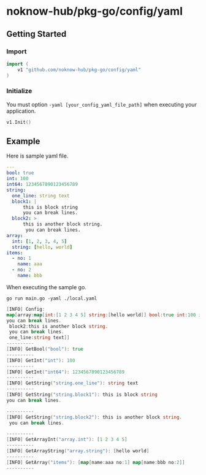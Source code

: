 # noknow-hub/pkg-go/config/yaml

## Getting Started

### Import

```go
import (
    v1 "github.com/noknow-hub/pkg-go/config/yaml"
)
```

### Initialize

You must option `-yaml [your_config_yaml_file_path]` when executing your application.

```go
v1.Init()
```



## Example

Here is sample yaml file.

```yaml
---
bool: true
int: 100
int64: 1234567890123456789
string:
  one_line: string text
  block1: |
      this is block string
      you can break lines.
  block2: >
      this is another block string.
       you can break lines.
array:
  int: [1, 2, 3, 4, 5]
  string: [hello, world]
items:
  - no: 1
    name: aaa
  - no: 2
    name: bbb
```

When executing the sample go.

```console
go run main.go -yaml ./local.yaml
```

```go
[INFO] Config:
map[array:map[int:[1 2 3 4 5] string:[hello world]] bool:true int:100 int64:1234567890123456789 items:[map[name:aaa no:1] map[name:bbb no:2]] string:map[block1:this is block string
you can break lines.
 block2:this is another block string.
 you can break lines.
 one_line:string text]]
----------
[INFO] GetBool("bool"): true
----------
[INFO] GetInt("int"): 100
----------
[INFO] GetInt("int64"): 1234567890123456789
----------
[INFO] GetString("string.one_line"): string text
----------
[INFO] GetString("string.block1"): this is block string
you can break lines.

----------
[INFO] GetString("string.block2"): this is another block string.
 you can break lines.

----------
[INFO] GetArrayInt("array.int"): [1 2 3 4 5]
----------
[INFO] GetArrayString("array.string"): [hello world]
----------
[INFO] GetArray("items"): [map[name:aaa no:1] map[name:bbb no:2]]
----------
```

